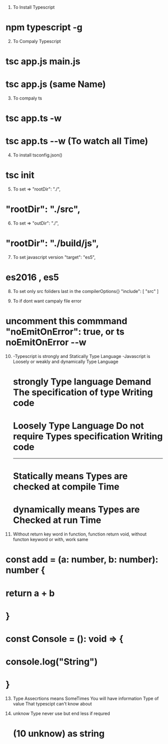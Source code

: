 1. To Install Typescript

# npm typescript -g

2. To Compaly Typescript

# tsc app.js main.js

# tsc app.js (same Name)

3. To compaly ts

# tsc app.ts -w

# tsc app.ts --w (To watch all Time)

4. To install tsconfig.json()

# tsc init

5.  To set => "rootDir": "./",

# "rootDir": "./src",

6.  To set => "outDir": "./",

# "rootDir": "./build/js",

7. To set javascript version "target": "es5",

# es2016 , es5

8. To set only src foliders
   last in the compilerOptions{}
   "include": [
   "src"
   ]

9. To if dont want campaly file error

# uncomment this commmand "noEmitOnError": true, or ts noEmitOnError --w

10. -Typescript is strongly and Statically Type Language
    -Javascript is Loosely or weakly and dynamically Type Language

    # strongly Type language Demand The specification of type Writing code

    # Loosely Type Language Do not require Types specification Writing code

    ***

    # Statically means Types are checked at compile Time

    # dynamically means Types are Checked at run Time

11. Without return key word in function, function return void, without functon keyword or with, work same

# const add = (a: number, b: number): number {

# return a + b

# }

# const Console = (): void => {

# console.log("String")

# }

13. Type Assecrtions means SomeTimes You will have information Type of value That typescipt can't know about

14. unknow Type never use but end less if requred
    # (10 unknow) as string
